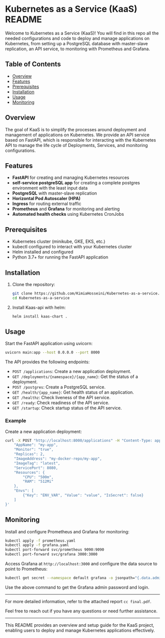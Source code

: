 # Kubernetes as a Service (KaaS) README

Welcome to Kubernetes as a Service (KaaS)! You will find in this repo all the needed configurations and code to deploy and manage applications on Kubernetes, from setting up a PostgreSQL database with master-slave replication, an API service, to monitoring with Prometheus and Grafana.
## Table of Contents
- [Overview](#overview)
- [Features](#features)
- [Prerequisites](#prerequisites)
- [Installation](#installation)
- [Usage](#usage)
- [Monitoring](#monitoring)

## Overview
The goal of KaaS is to simplify the processes around deployment and management of applications on Kubernetes. We provide an API service based on FastAPI, which is responsible for interacting with the Kubernetes API to manage the life cycle of Deployments, Services, and monitoring configurations.

## Features
- **FastAPI** for creating and managing Kubernetes resources
- **self-service postgreSQL app** for creating a complete postgres environment with the least input data
- **PostgreSQL** with master-slave replication
- **Horizontal Pod Autoscaler (HPA)**
- **Ingress** for routing external traffic
- **Prometheus** and **Grafana** for monitoring and alerting
- **Automated health checks** using Kubernetes CronJobs

## Prerequisites
- Kubernetes cluster (minikube, GKE, EKS, etc.)
- kubectl configured to interact with your Kubernetes cluster
- Helm installed and configured
- Python 3.7+ for running the FastAPI application

## Installation
1. Clone the repository:
   ```bash
   git clone https://github.com/KimiaHosseini/Kubernetes-as-a-service.git
   cd Kubernetes-as-a-service
   ```

3. Install Kaas-api with helm:
   ```bash
   helm install kaas-chart .
   ```

## Usage
Start the FastAPI application using uvicorn:
```bash
uvicorn main:app --host 0.0.0.0 --port 8000
```

The API provides the following endpoints:
- `POST /applications`: Create a new application deployment.
- `GET /deployments/{namespace}/{app_name}`: Get the status of a deployment.
- `POST /postgres`: Create a PostgreSQL service.
- `GET /health/{app_name}`: Get health status of an application.
- `GET /healthz`: Check liveness of the API service.
- `GET /ready`: Check readiness of the API service.
- `GET /startup`: Check startup status of the API service.

### Example
Create a new application deployment:
```bash
curl -X POST "http://localhost:8000/applications" -H "Content-Type: application/json" -d '{
    "AppName": "my-app",
    "Monitor": "true",
    "Replicas": 2,
    "ImageAddress": "my-docker-repo/my-app",
    "ImageTag": "latest",
    "ServicePort": 8080,
    "Resources": {
        "CPU": "500m",
        "RAM": "512Mi"
    },
    "Envs": [
        {"Key": "ENV_VAR", "Value": "value", "IsSecret": false}
    ]
}'
```

## Monitoring
Install and configure Prometheus and Grafana for monitoring:
```bash
kubectl apply -f prometheus.yaml
kubectl apply -f grafana.yaml
kubectl port-forward svc/prometheus 9090:9090
kubectl port-forward svc/grafana 3000:3000
```

Access Grafana at `http://localhost:3000` and configure the data source to point to Prometheus:
```bash
kubectl get secret --namespace default grafana -o jsonpath="{.data.admin-password}" | base64 --decode
```

Use the above command to get the Grafana admin password and login.

---

For more detailed information, refer to the attached report `cc final.pdf`.

Feel free to reach out if you have any questions or need further assistance.

---

This README provides an overview and setup guide for the KaaS project, enabling users to deploy and manage Kubernetes applications effectively.
